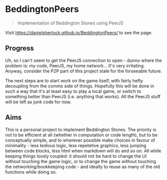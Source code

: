 # BeddingtonPeers

> Implementation of Beddington Stones using PeerJS

Visit https://danielsherlock.github.io/BeddingtonPeers/ to see the page.

## Progress

Uh, so I can't seem to get the PeerJS connection to open - dunno where the problem is: my code, PeerJS, my home network... It's very irritating. Anyway, consider the P2P part of this project stale for the forseeable future.

The next steps are to start work on the game itself, with fairly hefty decoupling from the comms side of things. Hopefully this will be done in such a way that it's at least easy to play a local game, or switch to something better than PeerJS (i.e. anything that works). All the PeerJS stuff will be left as junk code for now.

## Aims

This is a personal project to implement Beddington Stones. The priority is not to be efficient at all (whether in computation or code length), but to be conceptually simple, and to wherever possible make choices in favour of minimality - less tedious logic, less repetetive graphics, less jumping between code blocks, less html when markdown will do and so on. All while keeping things loosly coupled: it should not be hard to change the UI without touching the game logic, or to change the game without touching the networking/bookkeeping code - and ideally to reuse as many of the old functions while doing so.
